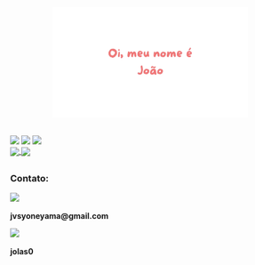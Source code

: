 <p align="center"> <a href="JoYoneyama.github.io"><img width="70%" src="./images/img.png" /></a> </p>

<!--
**JoYoneyama/JoYoneyama** is a ✨ _special_ ✨ repository because its `README.md` (this file) appears on your GitHub profile.

Here are some ideas to get you started:

- 🔭 I’m currently working on ...
- 🌱 I’m currently learning ...
- 👯 I’m looking to collaborate on ...
- 🤔 I’m looking for help with ...
- 💬 Ask me about ...
- 📫 How to reach me: ...
- 😄 Pronouns: ...
- ⚡ Fun fact: ...
-->

##  

<div>
  <img src="https://img.shields.io/badge/HTML5-E34F26?style=for-the-badge&logo=html5&logoColor=white"/>
  <img src="https://img.shields.io/badge/CSS3-1572B6?style=for-the-badge&logo=css3&logoColor=white"/>
  <img src="https://img.shields.io/badge/C%2B%2B-00599C?style=for-the-badge&logo=c%2B%2B&logoColor=white" />
</div>

<a href="https://github.com/anuraghazra/github-readme-stats" target="_blank">
  <img height=190 align="center" src="https://github-readme-stats.vercel.app/api?username=JoYoneyama&show=prs_merged&theme=bear" target="_blank"/>
</a>
<a href="https://github.com/anuraghazra/convoychat">
  <img height=160 align="center" src="https://github-readme-stats.vercel.app/api/top-langs?username=JoYoneyama&layout=compact&theme=bear&langs_count=8&card_width=320" />
</a>

##

<h3>Contato:</h3>
  <div> <img src="https://img.shields.io/badge/Gmail-D14836?style=for-the-badge&logo=gmail&logoColor=white"> <p> <strong>jvsyoneyama@gmail.com</strong> </p> </div>
  <div> <img src="https://img.shields.io/badge/Discord-7289DA?style=for-the-badge&logo=discord&logoColor=white"> <p> <strong>jolas0</strong> </p> </div>

